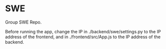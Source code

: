 # SWE
Group SWE Repo.

Before running the app, change the IP in ./backend/swe/settings.py to the IP address of the frontend, and in ./frontend/src/App.js to the IP address of the backend.
